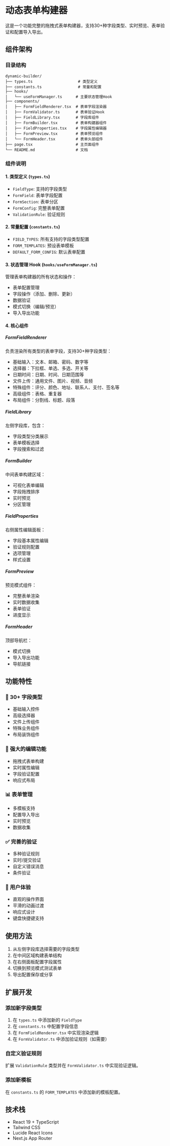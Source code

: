# 动态表单构建器

这是一个功能完整的拖拽式表单构建器，支持30+种字段类型、实时预览、表单验证和配置导入导出。

## 组件架构

### 目录结构
```
dynamic-builder/
├── types.ts                    # 类型定义
├── constants.ts                # 常量和配置
├── hooks/
│   └── useFormManager.ts      # 主要状态管理Hook
├── components/
│   ├── FormFieldRenderer.tsx  # 表单字段渲染器
│   ├── FormValidator.ts       # 表单验证Hook
│   ├── FieldLibrary.tsx       # 字段库组件
│   ├── FormBuilder.tsx        # 表单构建器组件
│   ├── FieldProperties.tsx    # 字段属性编辑器
│   ├── FormPreview.tsx        # 表单预览组件
│   └── FormHeader.tsx         # 表单头部组件
├── page.tsx                   # 主页面组件
└── README.md                  # 文档
```

### 组件说明

#### 1. 类型定义 (`types.ts`)
- `FieldType`: 支持的字段类型
- `FormField`: 表单字段配置
- `FormSection`: 表单分区
- `FormConfig`: 完整表单配置
- `ValidationRule`: 验证规则

#### 2. 常量配置 (`constants.ts`)
- `FIELD_TYPES`: 所有支持的字段类型配置
- `FORM_TEMPLATES`: 预设表单模板
- `DEFAULT_FORM_CONFIG`: 默认表单配置

#### 3. 状态管理 Hook (`hooks/useFormManager.ts`)
管理表单构建器的所有状态和操作：
- 表单配置管理
- 字段操作（添加、删除、更新）
- 数据验证
- 模式切换（编辑/预览）
- 导入导出功能

#### 4. 核心组件

##### FormFieldRenderer
负责渲染所有类型的表单字段，支持30+种字段类型：
- 基础输入：文本、邮箱、密码、数字等
- 选择器：下拉框、单选、多选、开关等
- 日期时间：日期、时间、日期范围等
- 文件上传：通用文件、图片、视频、音频
- 特殊组件：评分、颜色、地址、联系人、支付、签名等
- 高级组件：表格、重复器
- 布局组件：分割线、标题、段落

##### FieldLibrary
左侧字段库，包含：
- 字段类型分类展示
- 表单模板选择
- 字段搜索和过滤

##### FormBuilder
中间表单构建区域：
- 可视化表单编辑
- 字段拖拽排序
- 实时预览
- 分区管理

##### FieldProperties
右侧属性编辑面板：
- 字段基本属性编辑
- 验证规则配置
- 选项管理
- 样式设置

##### FormPreview
预览模式组件：
- 完整表单渲染
- 实时数据收集
- 表单验证
- 进度显示

##### FormHeader
顶部导航栏：
- 模式切换
- 导入导出功能
- 导航链接

## 功能特性

### 🎨 30+ 字段类型
- 基础输入控件
- 高级选择器
- 文件上传组件
- 特殊业务组件
- 布局装饰组件

### 🔧 强大的编辑功能
- 拖拽式表单构建
- 实时属性编辑
- 字段验证配置
- 响应式布局

### 📊 表单管理
- 多模板支持
- 配置导入导出
- 实时预览
- 数据收集

### ✅ 完善的验证
- 多种验证规则
- 实时/提交验证
- 自定义错误消息
- 条件验证

### 🎯 用户体验
- 直观的操作界面
- 平滑的动画过渡
- 响应式设计
- 键盘快捷键支持

## 使用方法

1. 从左侧字段库选择需要的字段类型
2. 在中间区域构建表单结构
3. 在右侧面板配置字段属性
4. 切换到预览模式测试表单
5. 导出配置保存或分享

## 扩展开发

### 添加新字段类型
1. 在 `types.ts` 中添加新的 `FieldType`
2. 在 `constants.ts` 中配置字段信息
3. 在 `FormFieldRenderer.tsx` 中实现渲染逻辑
4. 在 `FormValidator.ts` 中添加验证规则（如需要）

### 自定义验证规则
扩展 `ValidationRule` 类型并在 `FormValidator.ts` 中实现验证逻辑。

### 添加新模板
在 `constants.ts` 的 `FORM_TEMPLATES` 中添加新的模板配置。

## 技术栈
- React 19 + TypeScript
- Tailwind CSS
- Lucide React Icons
- Next.js App Router
